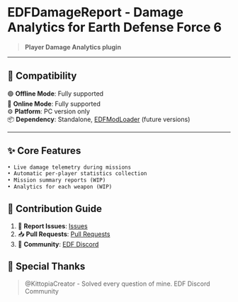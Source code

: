 # EDFDamageReport - Damage Analytics for Earth Defense Force 6

> **Player Damage Analytics plugin**

---

## 🔧 Compatibility
🟢 **Offline Mode**: Fully supported  
🔵 **Online Mode**: Fully supported  
⚙️ **Platform**: PC version only  
📦 **Dependency**: Standalone, [EDFModLoader](https://github.com/BlueAmulet/EDFModLoader) (future versions)

---

## ✨ Core Features
```diff
• Live damage telemetry during missions
• Automatic per-player statistics collection
• Mission summary reports (WIP)
• Analytics for each weapon (WIP)
```

## 🤝 Contribution Guide
1. 🐛 **Report Issues**: [Issues](https://github.com/XKaguya/EDFDamageReport/issues)  
2. 📥 **Pull Requests**: [Pull Requests](https://github.com/XKaguya/EDFDamageReport/pulls)
3. 💬 **Community**: [EDF Discord](https://discord.gg/edf)

## 🙏 Special Thanks
> @KittopiaCreator - Solved every question of mine.
> EDF Discord Community
